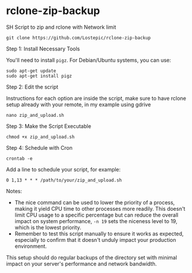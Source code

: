 # rclone-zip-backup
SH Script to zip and rclone with Network limit

```
git clone https://github.com/Lostepic/rclone-zip-backup
```

Step 1: Install Necessary Tools

You'll need to install `pigz`. For Debian/Ubuntu systems, you can use:

```
sudo apt-get update
sudo apt-get install pigz
```

Step 2: Edit the script

Instructions for each option are inside the script, make sure to have rclone setup already with your remote, in my example using gdrive

```
nano zip_and_upload.sh
```

Step 3: Make the Script Executable

```
chmod +x zip_and_upload.sh
```

Step 4: Schedule with Cron

```
crontab -e
```

Add a line to schedule your script, for example:

```
0 1,13 * * * /path/to/your/zip_and_upload.sh
```

Notes:
- The nice command can be used to lower the priority of a process, making it yield CPU time to other processes more readily. This doesn't limit CPU usage to a specific percentage but can reduce the overall impact on system performance, ```-n 19``` sets the niceness level to 19, which is the lowest priority.
- Remember to test this script manually to ensure it works as expected, especially to confirm that it doesn't unduly impact your production environment.

This setup should do regular backups of the directory set with minimal impact on your server's performance and network bandwidth.